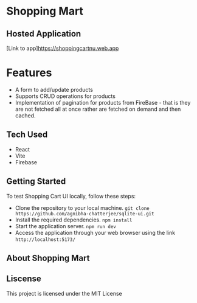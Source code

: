 # Shopping Mart

## Hosted Application

[Link to app]https://shoppingcartnu.web.app

# Features

- A form to add/update products
- Supports CRUD operations for products
- Implementation of pagination for products from FireBase - that is they are not fetched all at once rather are fetched on demand and then cached.

## Tech Used

- React
- Vite
- Firebase

## Getting Started

To test Shopping Cart UI locally, follow these steps:

- Clone the repository to your local machine.
  `git clone https://github.com/agnibha-chatterjee/sqlite-ui.git`
- Install the required dependencies.
  `npm install`
- Start the application server.
  `npm run dev`
- Access the application through your web browser using the link
  `http://localhost:5173/`

## About Shopping Mart

## Liscense

This project is licensed under the MIT License
